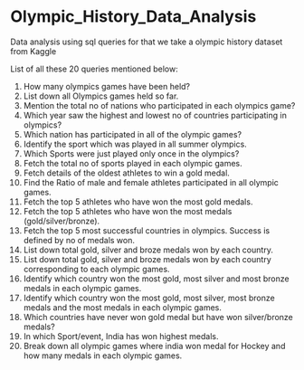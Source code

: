 # Olympic_History_Data_Analysis

Data analysis using sql queries for that we take a olympic history dataset from Kaggle  

List of all these 20 queries mentioned below:
1.	How many olympics games have been held?
2.	List down all Olympics games held so far.
3.	Mention the total no of nations who participated in each olympics game?
4.	Which year saw the highest and lowest no of countries participating in olympics?
5.	Which nation has participated in all of the olympic games?
6.	Identify the sport which was played in all summer olympics.
7.	Which Sports were just played only once in the olympics?
8.	Fetch the total no of sports played in each olympic games.
9.	Fetch details of the oldest athletes to win a gold medal.
10.	Find the Ratio of male and female athletes participated in all olympic games.
11.	Fetch the top 5 athletes who have won the most gold medals.
12.	Fetch the top 5 athletes who have won the most medals (gold/silver/bronze).
13.	Fetch the top 5 most successful countries in olympics. Success is defined by no of medals won.
14.	List down total gold, silver and broze medals won by each country.
15.	List down total gold, silver and broze medals won by each country corresponding to each olympic games.
16.	Identify which country won the most gold, most silver and most bronze medals in each olympic games.
17.	Identify which country won the most gold, most silver, most bronze medals and the most medals in each olympic games.
18.	Which countries have never won gold medal but have won silver/bronze medals?
19.	In which Sport/event, India has won highest medals.
20.	Break down all olympic games where india won medal for Hockey and how many medals in each olympic games.
